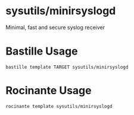 # sysutils/minirsyslogd
Minimal, fast and secure syslog receiver


# Bastille Usage
```shell
bastille template TARGET sysutils/minirsyslogd
```

# Rocinante Usage
```shell
rocinante template sysutils/minirsyslogd
```
